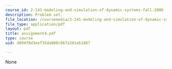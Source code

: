 ```yaml
---
course_id: 2-141-modeling-and-simulation-of-dynamic-systems-fall-2006
description: Problem set.
file_location: /coursemedia/2-141-modeling-and-simulation-of-dynamic-systems-fall-2006/d094f8d3eef35da808c867a201eb1887_assignment4.pdf
file_type: application/pdf
layout: pdf
title: assignment4.pdf
type: course
uid: d094f8d3eef35da808c867a201eb1887

---
```

None